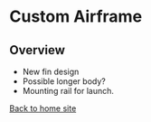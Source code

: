 # Custom Airframe
## Overview

- New fin design
- Possible longer body?
- Mounting rail for launch.

[Back to home site](https://shaunlowis.github.io/rocketeering/)